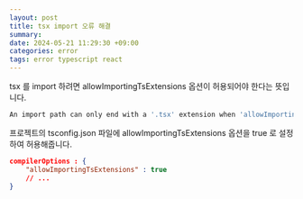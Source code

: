 ```yaml
---
layout: post
title: tsx import 오류 해결
summary: 
date: 2024-05-21 11:29:30 +09:00
categories: error
tags: error typescript react
---
```


tsx 를 import 하려면 allowImportingTsExtensions 옵션이 허용되어야 한다는 뜻입니다.

```bash
An import path can only end with a '.tsx' extension when 'allowImportingTsExtensions' is enabled.
```

프로젝트의 tsconfig.json 파일에 allowImportingTsExtensions 옵션을 true 로 설정하여 허용해줍니다.

```json
compilerOptions : { 
    "allowImportingTsExtensions" : true
    // ...
}
```
